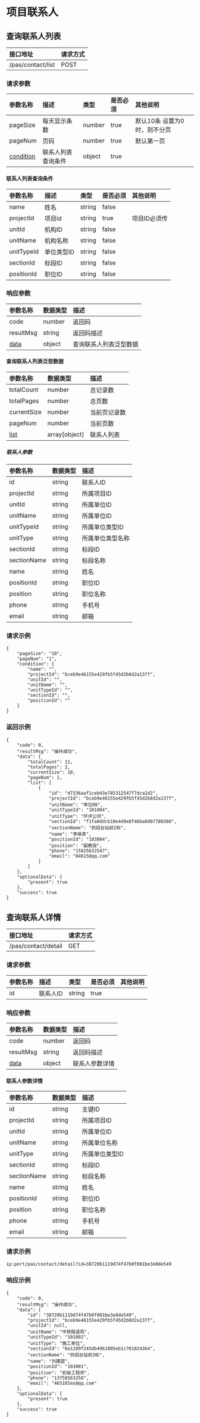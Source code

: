 # 项目联系人
## 查询联系人列表
|接口地址|请求方式|
|:---|:---|
|/pas/contact/list| POST |

### 请求参数
|参数名称|描述|类型|是否必须|其他说明|
|:---|:---|:---|:---|:---|
|pageSize|每天显示条数|number|true|默认10条 设置为0时，则不分页
|pageNum|页码|number|true|默认第一页
|[condition](#联系人列表查询条件)|联系人列表查询条件|object|true|

#### 联系人列表查询条件
|参数名称|描述|类型|是否必须|其他说明|
|:---|:---|:---|:---|:---|
|name|姓名|string|false|
|projectId|项目id|string|true| 项目ID必须传
|unitId|机构ID|string|false
|unitName|机构名称|string|false
|unitTypeId|单位类型ID|string|false
|sectionId|标段ID|string|false
|positionId|职位ID|string|false


### 响应参数
| 参数名称 | 数据类型 | 描述 |
|:---|:---|:---|
|code|number|返回码|
|resultMsg | string | 返回码描述| 
|[data](#查询联系人列表泛型数据)| object | 查询联系人列表泛型数据 |

#### 查询联系人列表泛型数据
| 参数名称 | 数据类型 | 描述 |
|:---|:---|:---|
|totalCount|number|总记录数
|totalPages|number|总页数
|currentSize|number|当前页记录数|
|pageNum|number|当前页数
|[list](#联系人参数)|array[object]|联系人列表
##### 联系人参数
| 参数名称 | 数据类型 | 描述 |
|:---|:---|:---|
|id| string| 联系人ID
|projectId| string|所属项目ID
|unitId|string|所属单位ID
|unitName|string| 所属单位ID |
|unitTypeId|string|所属单位类型ID
|unitType|string|所属单位类型名称
|sectionId|string|标段ID
|sectionName| string|标段名称
|name|string| 姓名
|positionId|string|职位ID
|position| string|职位名称
|phone|string | 手机号
|email|string|邮箱

### 请求示例
```
{
	"pageSize": "10",
	"pageNum": "1",
	"condition": {
		"name": "",
		"projectId": "bceb9e46155e429fb5f45d2b8d2a137f",
		"unitId": "",
		"unitName": "",
		"unitTypeId": "",
		"sectionId": "",
		"positionId": ""
	}
}
```

### 返回示例
```
{
    "code": 0, 
    "resultMsg": "操作成功", 
    "data": {
        "totalCount": 11, 
        "totalPages": 2, 
        "currentSize": 10, 
        "pageNum": 1, 
        "list": [
            {
                "id": "d7336aaf1ceb43e785312547f7dca2d2", 
                "projectId": "bceb9e46155e429fb5f45d2b8d2a137f", 
                "unitName": "单位08", 
                "unitTypeId": "101004", 
                "unitType": "环评公司", 
                "sectionId": "f1fa0ddcb10e4d9e8f46ba0d07780380", 
                "sectionName": "杭绍台站前2标", 
                "name": "李维真", 
                "positionId": "103004", 
                "position": "副教授", 
                "phone": "15825632547", 
                "email": "84615@qq.com"
            }
        ]
    }, 
    "optionalData": {
        "present": true
    }, 
    "success": true
}
```
## 查询联系人详情
|接口地址|请求方式|
|:---|:---|
|/pas/contact/detail| GET |
### 请求参数
|参数名称|描述|类型|是否必须|其他说明|
|:---|:---|:---|:---|:---|
|id| 联系人ID|string|true|

### 响应参数
| 参数名称 | 数据类型 | 描述 |
|:---|:---|:---|
|code|number|返回码|
|resultMsg | string | 返回码描述| 
|[data](#联系人参数详情)| object | 联系人参数详情 |

#### 联系人参数详情
| 参数名称 | 数据类型 | 描述 |
|:---|:---|:---|
|id| string|主键ID
|projectId| string|所属项目ID
|unitId|string | 所属单位ID|
|unitName| string|所属单位名称
|unitType|string|所属单位类型ID
|sectionId| string| 标段ID
|sectionName| string|标段名称
|name| string|姓名
|positionId|string|职位ID
|position|string|职位名称
|phone|string |手机号
|email|string|邮箱

### 请求示例
```
ip:port/pas/contact/detail?id=38720b1119d74f47b0f081be3e8de549
```

### 响应示例
```
{
    "code": 0, 
    "resultMsg": "操作成功", 
    "data": {
        "id": "38720b1119d74f47b0f081be3e8de549", 
        "projectId": "bceb9e46155e429fb5f45d2b8d2a137f", 
        "unitId": null, 
        "unitName": "中铁隧道局", 
        "unitTypeId": "101002", 
        "unitType": "施工单位", 
        "sectionId": "6e1289f245db4961805eb1c701824364", 
        "sectionName": "杭绍台站前3标", 
        "name": "刘建国", 
        "positionId": "103001", 
        "position": "初级工程师", 
        "phone": "13758563258", 
        "email": "465165as@qq.com"
    }, 
    "optionalData": {
        "present": true
    }, 
    "success": true
}
```